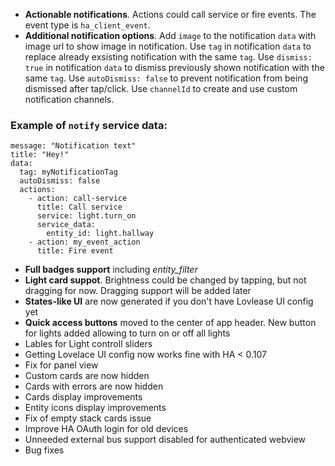 - **Actionable notifications**. Actions could call service or fire events. The event type is `ha_client_event`.
- **Additional notification options**. Add `image` to the notification `data` with image url to show image in notification. Use `tag` in notification `data` to replace already exsisting notification with the same `tag`. Use `dismiss: true` in notification `data` to dismiss previously shown notification with the same `tag`. Use `autoDismiss: false` to prevent notification from being dismissed after tap/click. Use `channelId` to create and use custom notification channels.
### Example of `notify` service data:
```
message: "Notification text"
title: "Hey!"
data:
  tag: myNotificationTag
  autoDismiss: false
  actions:
    - action: call-service
      title: Call service
      service: light.turn_on
      service_data:
        entity_id: light.hallway
    - action: my_event_action
      title: Fire event
```
- **Full badges support** including *entity_filter*
- **Light card suppot**. Brightness could be changed by tapping, but not dragging for now. Dragging support will be added later
- **States-like UI** are now generated if you don't have Lovlease UI config yet
- **Quick access buttons** moved to the center of app header. New button for lights added allowing to turn on or off all lights
- Lables for Light controll sliders
- Getting Lovelace UI config now works fine with HA < 0.107
- Fix for panel view
- Custom cards are now hidden
- Cards with errors are now hidden
- Cards display improvements
- Entity icons display improvements
- Fix of empty stack cards issue
- Improve HA OAuth login for old devices
- Unneeded external bus support disabled for authenticated webview
- Bug fixes

